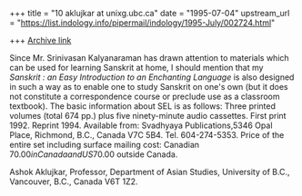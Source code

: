+++
title = "10 aklujkar at unixg.ubc.ca"
date = "1995-07-04"
upstream_url = "https://list.indology.info/pipermail/indology/1995-July/002724.html"

+++
[Archive link](https://list.indology.info/pipermail/indology/1995-July/002724.html)

Since Mr. Srinivasan Kalyanaraman has drawn attention to materials which
can be used for learning Sanskrit at home, I should mention that my
_Sanskrit : an Easy Introduction to an Enchanting Language_ is also
designed in such a way as to enable one to study Sanskrit on one's own (but
it does not constitute a correspondence course or preclude use as a
classroom textbook).  The basic information about SEL is as follows: Three
printed volumes (total 674 pp.) plus five ninety-minute audio cassettes.
First  print 1992. Reprint 1994.  Available from: Svadhyaya
Publications,5346 Opal Place, Richmond, B.C., Canada V7C 5B4.  Tel.
604-274-5353.  Price of the entire set including surface mailing cost:
Canadian $70.00 in Canada and US$70.00 outside Canada. 

Ashok Aklujkar, Professor, Department of Asian Studies, University of B.C.,
Vancouver, B.C., Canada V6T 1Z2.






